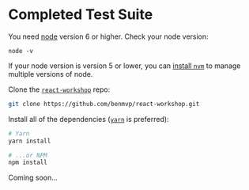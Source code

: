 # Completed Test Suite

You need [node](https://nodejs.org/en/) version 6 or higher. Check your node version:

```
node -v
```

If your node version is version 5 or lower, you can [install `nvm`](https://github.com/creationix/nvm#install-script) to manage multiple versions of node.

Clone the [`react-workshop`](https://github.com/benmvp/react-workshop) repo:

```sh
git clone https://github.com/benmvp/react-workshop.git
```

Install all of the dependencies ([`yarn`](https://yarnpkg.com/en/) is preferred):

```sh
# Yarn
yarn install

# ...or NPM
npm install
```

Coming soon...
